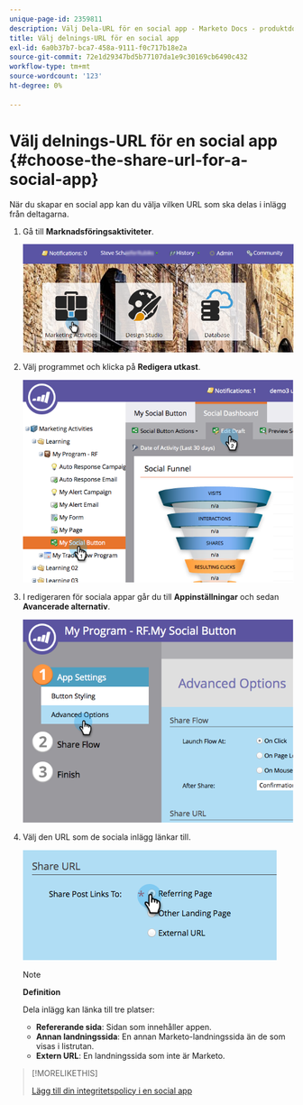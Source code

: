 ```yaml
---
unique-page-id: 2359811
description: Välj Dela-URL för en social app - Marketo Docs - produktdokumentation
title: Välj delnings-URL för en social app
exl-id: 6a0b37b7-bca7-458a-9111-f0c717b18e2a
source-git-commit: 72e1d29347bd5b77107da1e9c30169cb6490c432
workflow-type: tm+mt
source-wordcount: '123'
ht-degree: 0%

---
```


# Välj delnings-URL för en social app {#choose-the-share-url-for-a-social-app}

När du skapar en social app kan du välja vilken URL som ska delas i inlägg från deltagarna.

1. Gå till **Marknadsföringsaktiviteter**.

   ![](assets/login-marketing-activities-1.png)

1. Välj programmet och klicka på **Redigera utkast**.

   ![](assets/image2015-4-21-11-3a12-3a12.png)

1. I redigeraren för sociala appar går du till **Appinställningar** och sedan **Avancerade alternativ**.

   ![](assets/image2015-4-21-11-3a14-3a46.png)

1. Välj den URL som de sociala inlägg länkar till.

   ![](assets/image2015-4-21-11-3a15-3a26.png)

   >[!NOTE]
   >
   >**Definition**
   >
   >Dela inlägg kan länka till tre platser:
   >
   >* **Refererande sida**: Sidan som innehåller appen.
   >* **Annan landningssida**: En annan Marketo-landningssida än de som visas i listrutan.
   >* **Extern URL**: En landningssida som inte är Marketo.


>[!MORELIKETHIS]
>
>[Lägg till din integritetspolicy i en social app](/help/marketo/product-docs/demand-generation/social/social-functions/add-your-privacy-policy-to-a-social-app.md)
